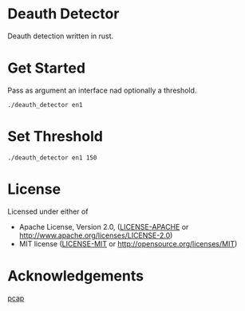 # Deauth Detector

Deauth detection written in rust.

# Get Started
Pass as argument an interface nad optionally a threshold.
```
./deauth_detector en1
```

# Set Threshold
```
./deauth_detector en1 150
```

# License
Licensed under either of

 * Apache License, Version 2.0, ([LICENSE-APACHE](LICENSE-APACHE) or http://www.apache.org/licenses/LICENSE-2.0)
 * MIT license ([LICENSE-MIT](LICENSE-MIT) or http://opensource.org/licenses/MIT)


# Acknowledgements
[pcap](https://github.com/ebfull/pcap)
